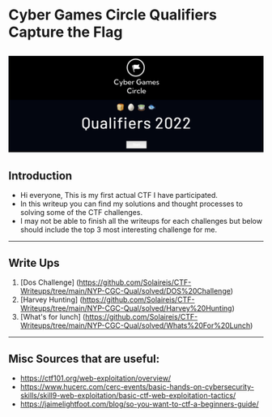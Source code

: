 # Cyber Games Circle Qualifiers Capture the Flag
![Cyber Games Circle](https://github.com/Solaireis/CTF-Writeups/blob/main/NYP-CGC-Qual/images/cyberGamesCircle.png)
---
## Introduction

- Hi everyone, This is my first actual CTF I have participated.
- In this writeup you can find my solutions and thought processes to solving some of the CTF challenges.
- I may not be able to finish all the writeups for each challenges but below should include the top 3 most interesting challenge for me.
---
## Write Ups
1. [Dos Challenge] (https://github.com/Solaireis/CTF-Writeups/tree/main/NYP-CGC-Qual/solved/DOS%20Challenge)
2. [Harvey Hunting] (https://github.com/Solaireis/CTF-Writeups/tree/main/NYP-CGC-Qual/solved/Harvey%20Hunting)
3. [What's for lunch] (https://github.com/Solaireis/CTF-Writeups/tree/main/NYP-CGC-Qual/solved/Whats%20For%20Lunch)
---
## Misc Sources that are useful:
- https://ctf101.org/web-exploitation/overview/
- https://www.hucerc.com/cerc-events/basic-hands-on-cybersecurity-skills/skill9-web-exploitation/basic-ctf-web-exploitation-tactics/
- https://jaimelightfoot.com/blog/so-you-want-to-ctf-a-beginners-guide/
